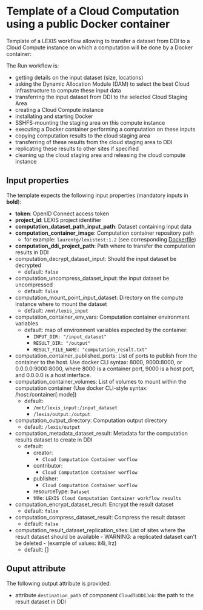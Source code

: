 # Template of a Cloud Computation using a public Docker container

Template of a LEXIS workflow allowing to transfer a dataset from DDI to a Cloud
Compute instance on which a computation will be done by a Docker container:

The Run workflow is:
* getting details on the input dataset (size, locations)
* asking the Dynamic Allocation Module (DAM) to select the best Cloud infrastructure to compute these input data
* transferring the input dataset from DDI to the selected Cloud Staging Area
* creating a Cloud Compute instance
* installating and starting Docker
* SSHFS-mounting the staging area on this compute instance
* executing a Docker container performing a computation on these inputs
* copying computation results to the cloud staging area
* transferring of these results from the cloud staging area to DDI
* replicating these results to other sites if specified
* cleaning up the cloud staging area and releasing the cloud compute instance

## Input properties

The template expects the following input properties (mandatory inputs in **bold**):
*  **token**: OpenID Connect access token
* **project_id**: LEXIS project identifier
* **computation_dataset_path_input_path**: Dataset containing input data
* **computation_container_image**: Computation container repository path
  * for example: `laurentg/lexistest:1.2` (see corresponding [Dockerfile](../cloudHPCComputation/Dockerfile))
* **computation_ddi_project_path**: Path where to transfer the computation results in DDI
* computation_decrypt_dataset_input: Should the input dataset be decrypted
  * default: `false`
* computation_uncompress_dataset_input: the input dataset be uncompressed
  * default: `false`
* computation_mount_point_input_dataset: Directory on the compute instance where to mount the dataset
  * default: `/mnt/lexis_input`
* computation_container_env_vars: Computation container environment variables
  * default: map of environment variables expected by the container:
    * `INPUT_DIR: "/input_dataset"`
    * `RESULT_DIR: "/output"`
    * `RESULT_FILE_NAME: "computation_result.txt"`
* computation_container_published_ports: List of ports to publish from the container to the host. Use docker CLI syntax: 8000, 9000:8000, or 0.0.0.0:9000:8000, where 8000 is a container port, 9000 is a host port, and 0.0.0.0 is a host interface.
* computation_container_volumes: List of volumes to mount within the computation container (Use docker CLI-style syntax: /host:/container[:mode])
  * default:
    * `/mnt/lexis_input:/input_dataset`
    * `/lexis/output:/output`
* computation_output_directory: Computation output directory
  * default: `/lexis/output`
* computation_metadata_dataset_result: Metadata for the computation results dataset to create in DDI
  * default:
    * creator:
      * `Cloud Computation Container worflow`
    * contributor:
      * `Cloud Computation Container worflow`
    * publisher:
      * `Cloud Computation Container worflow`
    * resourceType: `Dataset`
    * title: `LEXIS Cloud Computation Container workflow results`
* computation_encrypt_dataset_result: Encrypt the result dataset
  * default: `false`
* computation_compress_dataset_result: Compress the result dataset
  * default: `false`
* computation_result_dataset_replication_sites: List of sites where the result dataset should be available - WARNING: a replicated dataset can't be deleted - (example of values: it4i, lrz)
  * default: []

## Ouput attribute

The following output attribute is provided:
* attribute `destination_path` of component `CloudToDDIJob`: the path to the result dataset in DDI
